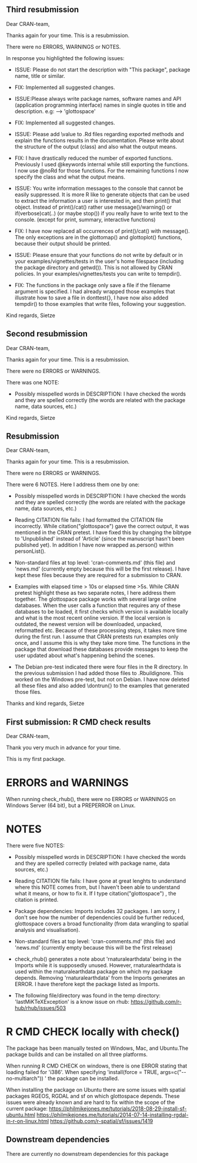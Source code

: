
## Third resubmission

Dear CRAN-team,

Thanks again for your time. This is a resubmission. 

There were no ERRORS, WARNINGS or NOTES. 

In response you highlighted the following issues:

* ISSUE: Please do not start the description with "This package", package name, title or similar.
* FIX: Implemented all suggested changes. 

* ISSUE:Please always write package names, software names and API (application programming interface) names in single quotes in title and description. e.g: --> 'glottospace'
* FIX: Implemented all suggested changes.

* ISSUE: Please add \value to .Rd files regarding exported methods and explain the functions results in the documentation. Please write about the structure of the output (class) and also what the output means. 
* FIX: I have drastically reduced the number of exported functions. Previously I used @keywords internal while still exporting the functions. I now use @noRd for those functions. For the remaining functions I now specify the class and what the output means. 

* ISSUE: You write information messages to the console that cannot be easily suppressed.
It is more R like to generate objects that can be used to extract the information a user is interested in, and then print() that object. Instead of print()/cat() rather use message()/warning()  or if(verbose)cat(..) (or maybe stop()) if you really have to write text to the console.
(except for print, summary, interactive functions)
* FIX: I have now replaced all occurrences of print()/cat() with message(). The only exceptions are in the glottomap() and glottoplot() functions, because their output should be printed. 

* ISSUE: Please ensure that your functions do not write by default or in your examples/vignettes/tests in the user's home filespace (including the package directory and getwd()). This is not allowed by CRAN policies.
In your examples/vignettes/tests you can write to tempdir(). 
* FIX: The functions in the package only save a file if the filename argument is specified. I had already wrapped those examples that illustrate how to save a file in donttest{}, I have now also added tempdir() to those examples that write files, following your suggestion. 

Kind regards,
Sietze

## Second resubmission

Dear CRAN-team,

Thanks again for your time. This is a resubmission. 

There were no ERRORS or WARNINGS.

There was one NOTE:
* Possibly misspelled words in DESCRIPTION: I have checked the words and they are spelled correctly (the words are related with the package name, data sources, etc.) 

Kind regards,
Sietze

## Resubmission

Dear CRAN-team,

Thanks again for your time. This is a resubmission. 

There were no ERRORS or WARNINGS.

There were 6 NOTES. Here I address them one by one:

* Possibly misspelled words in DESCRIPTION: I have checked the words and they are spelled correctly (the words are related with the package name, data sources, etc.) 

* Reading CITATION file fails: I had formatted the CITATION file incorrectly. While citation("glottospace") gave the correct output, it was mentioned in the CRAN pretest. I have fixed this by changing the bibtype to 'Unpublished' instead of 'Article' (since the manuscript hasn't been published yet). In addition I have now wrapped as.person() within personList(). 

* Non-standard files at top level: 'cran-comments.md' (this file) and 'news.md' (currently empty because this will be the first release). I have kept these files because they are required for a submission to CRAN. 

* Examples with elapsed time > 10s or elapsed time >5s. While CRAN pretest highlight these as two separate notes, I here address them together. The glottospace package works with several large online databases. When the user calls a function that requires any of these databases to be loaded, it first checks which version is available locally and what is the most recent online version. If the local version is outdated, the newest version will be downloaded, unpacked, reformatted etc. Because of these processing steps, it takes more time during the first run. I assume that CRAN pretests run examples only once, and I assume this is why they take more time. The functions in the package that download these databases provide messages to keep the user updated about what's happening behind the scenes. 

* The Debian pre-test indicated there were four files in the R directory. In the previous submission I had added those files to .Rbuildignore. This worked on the Windows pre-test, but not on Debian. I have now deleted all these files and also added \dontrun{} to the examples that generated those files. 

Thanks and kind regards,
Sietze


## First submission: R CMD check results

Dear CRAN-team,

Thank you very much in advance for your time.

This is my first package. 

# ERRORS and WARNINGS

When running check_rhub(), there were no ERRORS or WARNINGS on Windows Server (64 bit), but a PREPERROR on Linux.

# NOTES

There were five NOTES:

* Possibly misspelled words in DESCRIPTION: I have checked the words and they are spelled correctly (related with package name, data sources, etc.) 

* Reading CITATION file fails: I have gone at great lenghts to understand where this NOTE comes from, but I haven't been able to understand what it means, or how to fix it. If I type citation("glottospace") , the citation is printed. 

* Package dependencies: Imports includes 32 packages. I am sorry, I don't see how the number of dependencies could be further reduced, glottospace covers a broad functionality (from data wrangling to spatial analysis and visualisation).

* Non-standard files at top level: 'cran-comments.md' (this file) and 'news.md' (currently empty because this will be the first release)

* check_rhub() generates a note about 'rnaturalearthdata' being in the Imports while it is supposedly unused. However, rnaturalearthdata is used within the rnaturalearthdata package on which my package depends. Removing 'rnaturalearthdata' from the Imports generates an ERROR. I have therefore kept the package listed as Imports.

* The following file/directory was found in the temp directory: 'lastMiKTeXException' is a know issue on rhub: https://github.com/r-hub/rhub/issues/503


# R CMD CHECK locally with check()

The package has been manually tested on Windows, Mac, and Ubuntu.The package builds and can be installed on all three platforms.

When running R CMD CHECK on windows, there is one ERROR stating that loading failed for 'i386'. When specifying 'install(force = TRUE, args=c("--no-multiarch")) ' the package can be installed.

When installing the package on Ubuntu there are some issues with spatial packages RGEOS, RGDAL and sf on which glottospace depends. These issues were already known and are hard to fix within the scope of the current package: https://philmikejones.me/tutorials/2018-08-29-install-sf-ubuntu.html
https://philmikejones.me/tutorials/2014-07-14-installing-rgdal-in-r-on-linux.html
https://github.com/r-spatial/sf/issues/1419

## Downstream dependencies
There are currently no downstream dependencies for this package
